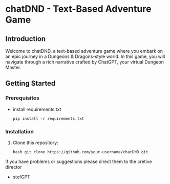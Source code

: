 # chatDND - Text-Based Adventure Game

## Introduction

Welcome to chatDND, a text-based adventure game where you embark on an epic journey in a Dungeons & Dragons-style world. In this game, you will navigate through a rich narrative crafted by ChatGPT, your virtual Dungeon Master.

## Getting Started

### Prerequisites

- install requirements.txt

    ```pip install -r requirements.txt```

### Installation

1. Clone this repository:

   ```bash git clone https://github.com/your-username/chatDND.git```


If you have problems or suggestions please direct them to the cretive director
- stefGPT
